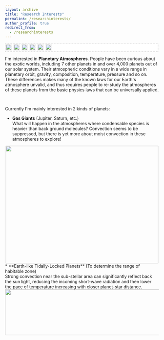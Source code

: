 ```yaml
---
layout: archive
title: "Research Interests"
permalink: /researchinterests/
author_profile: true
redirect_from:
  - /researchinterests
---
```

 
<!DOCTYPE html PUBLIC "-//W3C//DTD XHTML 1.0 Transitional//EN" "http://www.w3.org/TR/xhtml1/DTD/xhtml1-transitional.dtd">
<html xmlns="http://www.w3.org/1999/xhtml">
<head>
<meta http-equiv="Content-Type" content="text/html; charset=gb2312" />
<title>rollfigures</title>
</head>
<body>
<style type="text/css">
<!--
#demo {
background: #FFF;
overflow:hidden;
border: 1px dashed #CCC;
width: 500px;
}
#demo img {
border: 3px solid #F2F2F2;
}
#indemo {
float: left;
width: 800%;
}
#demo1 {
float: left;
}
#demo2 {
float: left;
}
-->
</style>
<div id="demo">
<div id="indemo">
<div id="demo1">
<a href="#"><img src="/jscss/demoimg/wall_s1.jpg" border="0" /></a>
<a href="#"><img src="/jscss/demoimg/wall_s2.jpg" border="0" /></a>
<a href="#"><img src="/jscss/demoimg/wall_s3.jpg" border="0" /></a>
<a href="#"><img src="/jscss/demoimg/wall_s4.jpg" border="0" /></a>
<a href="#"><img src="/jscss/demoimg/wall_s5.jpg" border="0" /></a>
<a href="#"><img src="/jscss/demoimg/wall_s6.jpg" border="0" /></a>
</div>
<div id="demo2"></div>
</div>
</div>
<script>
<!--
var speed=10;
var tab=document.getElementById("demo");
var tab1=document.getElementById("demo1");
var tab2=document.getElementById("demo2");
tab2.innerHTML=tab1.innerHTML;
function Marquee(){
if(tab2.offsetWidth-tab.scrollLeft<=0)
tab.scrollLeft-=tab1.offsetWidth
else{
tab.scrollLeft++;
}
}
var MyMar=setInterval(Marquee,speed);
tab.onmouseover=function() {clearInterval(MyMar)};
tab.onmouseout=function() {MyMar=setInterval(Marquee,speed)};
-->
</script>
</body>
</html>

I'm interested in **Planetary Atmospheres**. People have been curious about the exotic worlds, including 7 other planets in and over 4,000 planets out of our solar system. Their atmospheric conditions vary in a wide range in planetary orbit, gravity, composition, temperature, pressure and so on. These differences makes many of the known laws for our Earth's atmosphere unvalid, and thus requires people to re-study the atmospheres of these planets from the basic physics laws that can be universally applied.

<br>

Currently I'm mainly interested in 2 kinds of planets:
* **Gas Giants** (Jupiter, Saturn, etc.) <br>
  What will happen in the atmospheres where condensable species is heavier than back ground molecules? Convection seems to be suppressed, but there is yet more about moist convection in these atmospheres to explore! <br>
<center><img width = '500' height ='385' src ="https://songqiyupku.github.io/images/3Dsimulation.png"/></center>
* **Earth-like Tidally-Locked Planets** (To determine the range of habitable zone)<br>
  Strong convection near the sub-stellar area can significantly reflect back the sun light, reducing the incoming short-wave radiation and then lower the pace of temperature increasing with closer planet-star distance. <br>
<center><img width = '600' height ='150' src ="https://songqiyupku.github.io/images/TLP_2D.gif"/></center>
  

